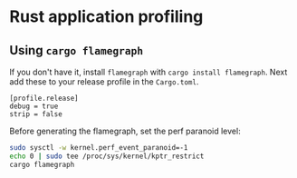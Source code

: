 # Rust application profiling

## Using `cargo flamegraph`

If you don't have it, install `flamegraph` with `cargo install flamegraph`. Next add these to your release profile in the `Cargo.toml`.

```
[profile.release]
debug = true
strip = false
```

Before generating the flamegraph, set the perf paranoid level:

```bash
sudo sysctl -w kernel.perf_event_paranoid=-1
echo 0 | sudo tee /proc/sys/kernel/kptr_restrict
cargo flamegraph
```
